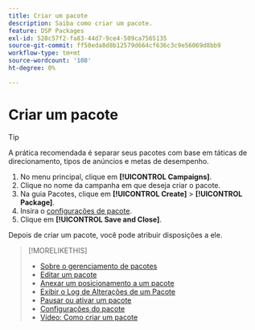 ```yaml
---
title: Criar um pacote
description: Saiba como criar um pacote.
feature: DSP Packages
exl-id: 528c57f2-fa83-44d7-9ce4-509ca7565135
source-git-commit: ff50eda8d8b12579d664cf636c3c9e56069d8bb9
workflow-type: tm+mt
source-wordcount: '108'
ht-degree: 0%

---
```


# Criar um pacote

>[!TIP]
>
>A prática recomendada é separar seus pacotes com base em táticas de direcionamento, tipos de anúncios e metas de desempenho.

1. No menu principal, clique em **[!UICONTROL Campaigns]**.
1. Clique no nome da campanha em que deseja criar o pacote.
1. Na guia Pacotes, clique em **[!UICONTROL Create]** > **[!UICONTROL Package]**.
1. Insira o [configurações de pacote](package-settings.md).
1. Clique em **[!UICONTROL Save and Close]**.

Depois de criar um pacote, você pode atribuir disposições a ele.

>[!MORELIKETHIS]
>
>* [Sobre o gerenciamento de pacotes](package-about.md)
>* [Editar um pacote](package-edit.md)
>* [Anexar um posicionamento a um pacote](package-attach-placement.md)
>* [Exibir o Log de Alterações de um Pacote](package-change-log.md)
>* [Pausar ou ativar um pacote](package-pause-activate.md)
>* [Configurações do pacote](package-settings.md)
>* [Vídeo: Como criar um pacote](https://experienceleague.adobe.com/docs/advertising-learn/tutorials/dsp/package-create.html)

